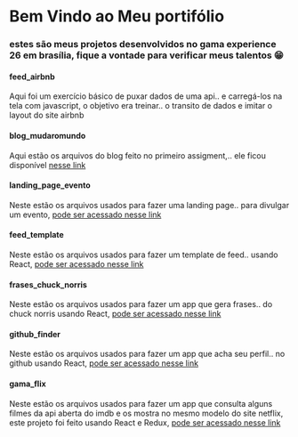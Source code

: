 # Bem Vindo ao Meu portifólio
### estes são meus projetos desenvolvidos no gama experience 26 em brasília, fique a vontade para verificar meus talentos 😁

#### feed_airbnb
Aqui foi um exercício básico de puxar dados de uma api..
e carregá-los na tela com javascript, o objetivo era treinar..
o transito de dados e imitar o layout do site airbnb

#### blog_mudaromundo
Aqui estão os arquivos do blog feito no primeiro assigment,..
ele ficou disponível <a target="new_blank" href="http://www.mudaromundo.blog.br" >nesse link</a>

#### landing_page_evento
Neste estão os arquivos usados para fazer uma landing page..
para divulgar um evento, <a href="http://educacao-financeira.surge.sh" target="new_blank">pode ser acessado nesse link</a>

#### feed_template
Neste estão os arquivos usados para fazer um template de feed..
usando React, <a href="http://template-feed.surge.sh" target="new_blank">pode ser acessado nesse link</a>

#### frases_chuck_norris
Neste estão os arquivos usados para fazer um app que gera frases..
do chuck norris usando React, <a href="http://frases-chuck-norris.surge.sh" target="new_blank">pode ser acessado nesse link</a>

#### github_finder
Neste estão os arquivos usados para fazer um app que acha seu perfil..
no github usando React, <a href="http://github-finder-app.surge.sh" target="new_blank">pode ser acessado nesse link</a>

#### gama_flix
Neste estão os arquivos usados para fazer um app que consulta alguns filmes da api aberta do imdb e os mostra no mesmo modelo do site netflix, este projeto foi feito usando React e Redux, <a href="http://gama-flix.surge.sh" target="new_blank">pode ser acessado nesse link</a>
